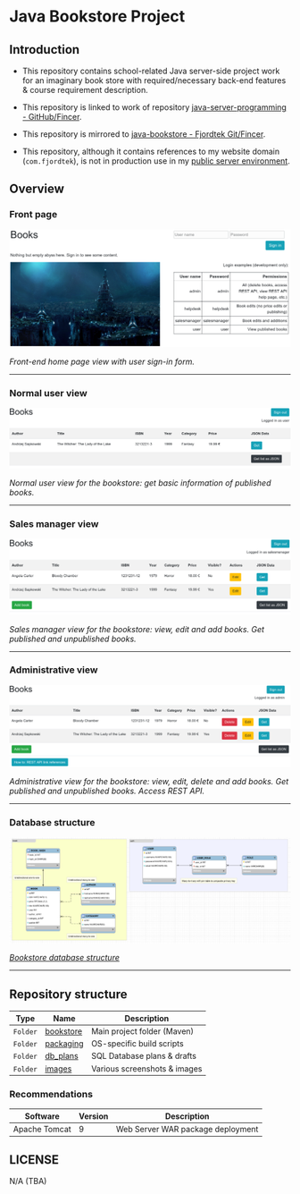 # Java Bookstore Project

## Introduction

- This repository contains school-related Java server-side project work for an imaginary book store with required/necessary back-end features & course requirement description.

- This repository is linked to work of repository [java-server-programming - GitHub/Fincer](https://github.com/Fincer/java-server-programming).

- This repository is mirrored to [java-bookstore - Fjordtek Git/Fincer](https://fjordtek.com/git/Fincer/java-bookstore).

- This repository, although it contains references to my website domain (`com.fjordtek`), is not in production use in my [public server environment](https://fjordtek.com).

## Overview

### Front page

![](images/page_home.png)

_Front-end home page view with user sign-in form._

------------------------------

### Normal user view

![](images/page_user_front.png)

_Normal user view for the bookstore: get basic information of published books._

------------------------------

### Sales manager view

![](images/page_salesmanager_front.png)

_Sales manager view for the bookstore: view, edit and add books. Get published and unpublished books._

------------------------------

### Administrative view

![](images/page_admin_front.png)

_Administrative view for the bookstore: view, edit, delete and add books. Get published and unpublished books. Access REST API._

------------------------------

### Database structure

![](images/db_structure.png)

_[Bookstore database structure](db_plans/bookstore-model.mwb)_

------------------------------

## Repository structure


| **Type** |        **Name**         |        **Description**       |
|----------|-------------------------|------------------------------|
| `Folder` | [bookstore](bookstore)  |  Main project folder (Maven) |
| `Folder` | [packaging](packaging)  |  OS-specific build scripts   |
| `Folder` |  [db_plans](db_plans)   |  SQL Database plans & drafts |
| `Folder` |    [images](images)     | Various screenshots & images |

### Recommendations

| **Software**  | **Version** |          **Description**          |
|---------------|-------------|-----------------------------------|
| Apache Tomcat |           9 | Web Server WAR package deployment |

## LICENSE

N/A (TBA)
